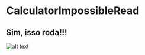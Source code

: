 # CalculatorImpossibleRead
## Sim, isso roda!!!
![alt text](https://i.postimg.cc/Y98L7RVJ/image.png)
